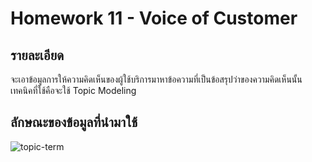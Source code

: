 # Homework 11 - Voice of Customer

## รายละเอียด
จะเอาข้อมูลการให้ความคิดเห็นของผู้ใช้บริการมาหาข้อความที่เป็นข้อสรุปว่าของความคิดเห็นนั้น เทคนิคที่ใช้คือจะใช้ Topic Modeling

## ลักษณะของข้อมูลที่นำมาใช้
![topic-term](./topic-term.png)  
